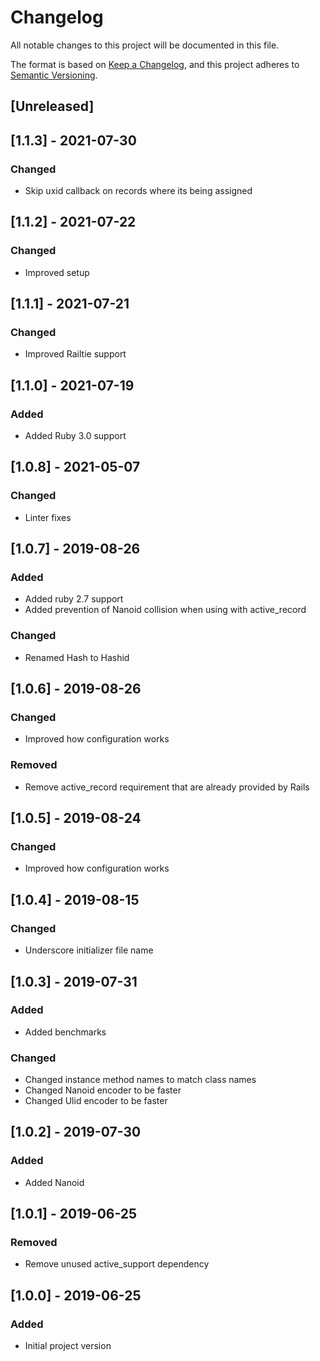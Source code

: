 # Changelog
All notable changes to this project will be documented in this file.

The format is based on [Keep a Changelog](https://keepachangelog.com/en/1.0.0/),
and this project adheres to [Semantic Versioning](https://semver.org/spec/v2.0.0.html).

## [Unreleased]

## [1.1.3] - 2021-07-30
### Changed
- Skip uxid callback on records where its being assigned

## [1.1.2] - 2021-07-22
### Changed
- Improved setup

## [1.1.1] - 2021-07-21
### Changed
- Improved Railtie support

## [1.1.0] - 2021-07-19
### Added
- Added Ruby 3.0 support

## [1.0.8] - 2021-05-07
### Changed
- Linter fixes

## [1.0.7] - 2019-08-26
### Added
- Added ruby 2.7 support
- Added prevention of Nanoid collision when using with active_record
### Changed
- Renamed Hash to Hashid

## [1.0.6] - 2019-08-26
### Changed
- Improved how configuration works
### Removed
- Remove active_record requirement that are already provided by Rails

## [1.0.5] - 2019-08-24
### Changed
- Improved how configuration works

## [1.0.4] - 2019-08-15
### Changed
- Underscore initializer file name

## [1.0.3] - 2019-07-31
### Added
- Added benchmarks
### Changed
- Changed instance method names to match class names
- Changed Nanoid encoder to be faster
- Changed Ulid encoder to be faster

## [1.0.2] - 2019-07-30
### Added
- Added Nanoid

## [1.0.1] - 2019-06-25
### Removed
- Remove unused active_support dependency

## [1.0.0] - 2019-06-25
### Added
- Initial project version
